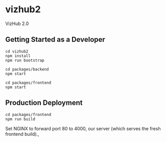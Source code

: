 # vizhub2
VizHub 2.0

## Getting Started as a Developer

```
cd vizhub2
npm install
npm run bootstrap
```

```
cd packages/backend
npm start
```

```
cd packages/frontend
npm start
```

## Production Deployment

```
cd packages/frontend
npm run build
```

Set NGINX to forward port 80 to 4000, our server (which serves the fresh frontend build).,
